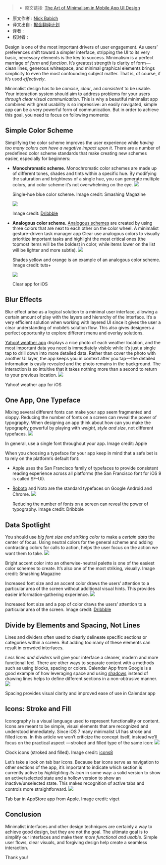> * 原文链接: [The Art of Minimalism in Mobile App UI Design](http://babich.biz/the-art-of-minimalism-in-mobile-app-ui-design/)
* 原文作者 : [Nick Babich](http://babich.biz/about/)
* 译文出自 : [掘金翻译计划](https://github.com/xitu/gold-miner)
* 译者 : 
* 校对者 : 

Design is one of the most important drivers of user engagement. As users’ preferences shift toward a simpler interface, stripping the UI to its very basic, necessary elements is the key to success. Minimalism is a perfect marriage of _form_ and _function_. It’s greatest strength is clarity of form —  clean lines, generous whitespace, and minimal graphical elements brings simplicity to even the most confounding subject matter. That is, of course, if it’s used _effectively_.

Minimalist design has to be _concise_, _clear_, and _consistent_ to be usable. Your interaction system should aim to address problems for your users _through clear visual communication_. This is why a beautiful minimalist app combined with great usability is so impressive: an easily navigated, simple app can be a very powerful form of communication. But in order to achieve this goal, you need to focus on following moments:

## Simple Color Scheme

Simplifying the color scheme improves the user experience while _having too many colors can have a negative impact upon it._ There are a number of predefined color scheme standards that make creating new schemes easier, especially for beginners:

*   **Monochromatic scheme.** Monochromatic color schemes are made up of different tones, shades and tints within a specific hue. By modifying the saturation and brightness of a single hue, you can generate multiple colors, and color scheme it’s not overwhelming on the eye. ![](http://babich.biz/content/images/2016/07/1--rbrbh20EHL_Ue_IDxl_0A.jpeg)

    Single-hue blue color scheme. Image credit: Smashing Magazine

    ![](http://babich.biz/content/images/2016/07/0-w_FvxwQG_6Px2vGE.jpg)

    Image credit: [Dribbble](https://dribbble.com/shots/1054717-Hack-Day-App-Preview)

*   **Analogous color scheme.** [Analogous schemes](http://babich.biz/a-guide-to-color-and-conversion-rates/) are created by using three colors that are next to each other on the color wheel. A minimalist gesture-driven task manager app Clear use analogous colors to visually prioritize important tasks and highlight the most critical ones (the topmost items will be the boldest in color, while items lower on the list will be lighter and more subtle). ![](http://babich.biz/content/images/2016/07/0-GmWqCn_trRfbguAX-1.jpg)

    Shades yellow and orange is an example of an analogous color scheme. Image credit: tuts+

    ![](http://babich.biz/content/images/2016/07/1-Y03ERRYZ_gHCw7cEnLmr2w.png)

    Clear app for iOS

## Blur Effects

Blur effect arise as a logical solution to a minimal user interface, allowing a certain amount of play with the layers and hierarchy of the interface. It’s a very efficient solution when working with layered UI since it gives the user a clear understanding of mobile’s solution flow. This also gives designers a perfect opportunity to explore different menu and overlay solutions.

[Yahoo! weather app](https://itunes.apple.com/us/app/yahoo!-weather/id628677149?mt=8) displays a nice photo of each weather location, and the most important data you need is immediately visible while it’s just a single tap to drill down into more detailed data. Rather than cover the photo with another UI layer, the app keeps you in context after you tap — the detailed information is easily revealed and the photo remains in the background. The interaction is so intuitive that it takes nothing more than a second to return to your previous location. ![](http://babich.biz/content/images/2016/07/1-v6JG6G4UCwdS7XbXp0pZXA.jpeg)

Yahoo! weather app for iOS

## One App, One Typeface

Mixing several different fonts can make your app seem fragmented and sloppy. Reducing the number of fonts on a screen can reveal the power of typography. When designing an app think about how can you make the typography powerful by playing with _weight, style and size_, not different typefaces.
![](http://babich.biz/content/images/2016/07/1-PuctKONH65PUaGAgj_IDPQ.png)

In general, use a single font throughout your app. Image credit: Apple

When you choosing a typeface for your app keep in mind that a safe bet is to rely on the platform’s default font:

*   Apple uses the San Francisco family of typefaces to provide consistent reading experience across all platforms (the San Francisco font for iOS 9 is called SF-UI).
*   [Roboto](https://www.google.com/fonts/specimen/Roboto) and Noto are the standard typefaces on Google Android and Chrome. ![](http://babich.biz/content/images/2016/07/1-h9TgxM4LubkjVDIhEG5U4g.png)

    Reducing the number of fonts on a screen can reveal the power of typography. Image credit: Dribbble

## Data Spotlight

You should use _big font size and striking color_ to make a _certain data_ the center of focus. Using neutral colors for the general scheme and adding contrasting colors for calls to action, helps the user focus on the action we want them to take.
![](http://babich.biz/content/images/2016/07/0-pgeX-afdEGctxooq.jpg)

Bright accent color into an otherwise-neutral palette is one of the easiest color schemes to create. It’s also one of the most striking, visually. Image credit: Smashing Magazine

Increased font size and an accent color draws the users’ attention to a particular area of the screen without additional visual hints. This provides easier information-gathering experience.
![](http://babich.biz/content/images/2016/07/1-3DfrZ4Lr5o0Z1GGUSBKMPA.gif)

Increased font size and a pop of color draws the users’ attention to a particular area of the screen. Image credit: [Dribbble](https://dribbble.com/shots/2278322-Adding-a-new-goal-animation)

## Divide by Elements and Spacing, Not Lines

Lines and dividers often used to clearly delineate specific sections or categories within a screen. But adding too many of these elements can result in crowded interfaces.

_Less lines and dividers_ will give your interface a cleaner, modern and more functional feel. There are other ways to separate content with a methods such as using blocks, spacing or colors. Calendar App from Google is a good example of how leveraging space and using [shadows](http://babich.biz/graphical-user-interface-as-a-reflection-of-the-real-world-shadows-and-elevation/) instead of drawing lines helps to define different sections in a non-obtrusive manner. ![](http://babich.biz/content/images/2016/07/1-YwENuvE2vsi512dwsND5ag.png)

Spacing provides visual clarity and improved ease of use in Calendar app

## Icons: Stroke and Fill

Iconography is a visual language used to represent functionality or content. Icons are meant to be simple, visual elements that are recognized and understood immediately. Since iOS 7 many minimalist UI has stroke and filled icons. In this article we won’t criticize the concept itself, instead we’ll focus on the practical aspect  — stroked and filled type of the same icon:
![](http://babich.biz/content/images/2016/07/1-q4lDSWO0aKUux47R-85CWA.jpeg)

Clock icons (stroked and filled). Image credit: [icons8](https://icons8.com)

Let’s take a look on tab bar icons. Because bar icons serve as navigation to other sections of the app, it’s important to indicate which section is currently active by _highlighting its icon_ in some way: a solid version to show an active/selected state and a hollow version to show an inactive/unselected state. This makes recognition of active tabs and controls more straightforward.
![](http://babich.biz/content/images/2016/07/1-RfRHuM_4PB6BY7tDLSjGIQ.png)

Tab bar in AppStore app from Apple. Image credit: viget

## Conclusion

Minimalist interfaces and other design techniques are certainly a way to achieve good design, but they are not the goal. The ultimate goal is to simplify our interfaces and make them _more functional and usable_. Simple user flows, clear visuals, and forgiving design help create a seamless interaction.

Thank you!

</div>
